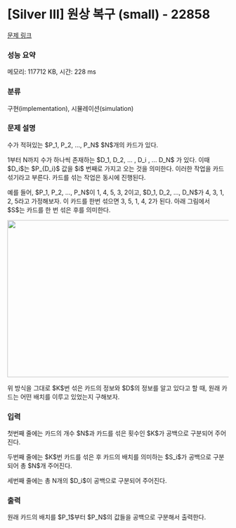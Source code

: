 # [Silver III] 원상 복구 (small) - 22858 

[문제 링크](https://www.acmicpc.net/problem/22858) 

### 성능 요약

메모리: 117712 KB, 시간: 228 ms

### 분류

구현(implementation), 시뮬레이션(simulation)

### 문제 설명

<p>수가 적혀있는 $P_1, P_2, ..., P_N$ $N$개의 카드가 있다.</p>

<p>1부터 N까지 수가 하나씩 존재하는 $D_1, D_2, ... , D_i , ... D_N$ 가 있다. 이때 $D_i$는 $P_{D_i}$ 값을 $i$ 번째로 가지고 오는 것을 의미한다. 이러한 작업을 카드 섞기라고 부른다. 카드를 섞는 작업은 동시에 진행된다.</p>

<p>예를 들어, $P_1, P_2, ..., P_N$이 1, 4, 5, 3, 2이고, $D_1, D_2, ..., D_N$가 4, 3, 1, 2, 5라고 가정해보자. 이 카드를 한번 섞으면 3, 5, 1, 4, 2가 된다. 아래 그림에서 $S$는 카드를 한 번 섞은 후를 의미한다.</p>

<p style="text-align: center;"><img alt="" src="" style="height: 358px; width: 600px;"></p>

<p>위 방식을 그대로 $K$번 섞은 카드의 정보와 $D$의 정보를 알고 있다고 할 때, 원래 카드는 어떤 배치를 이루고 있었는지 구해보자.</p>

### 입력 

 <p>첫번째 줄에는 카드의 개수 $N$과 카드를 섞은 횟수인 $K$가 공백으로 구분되어 주어진다.</p>

<p>두번째 줄에는 $K$번 카드를 섞은 후 카드의 배치를 의미하는 $S_i$가 공백으로 구분되어 총 $N$개 주어진다.</p>

<p>세번째 줄에는 총 N개의 $D_i$이 공백으로 구분되어 주어진다.</p>

### 출력 

 <p>원래 카드의 배치를 $P_1$부터 $P_N$의 값들을 공백으로 구분해서 출력한다.</p>

